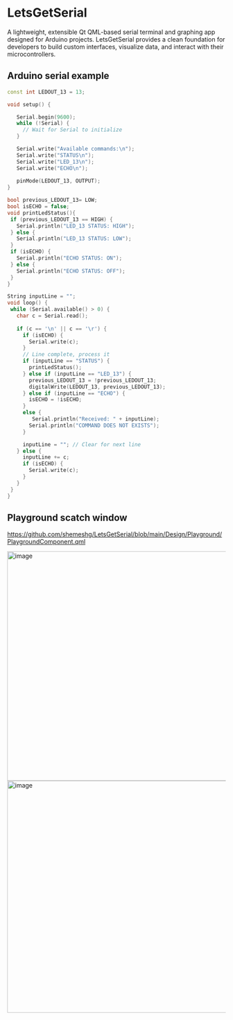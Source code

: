 # LetsGetSerial

A lightweight, extensible Qt QML-based serial terminal and graphing app designed for Arduino projects. 
LetsGetSerial provides a clean foundation for developers to build custom interfaces, 
visualize data, and interact with their microcontrollers.

## Arduino serial example

```c++
const int LEDOUT_13 = 13;

void setup() {

   Serial.begin(9600);
   while (!Serial) {
     // Wait for Serial to initialize
   }

   Serial.write("Available commands:\n");
   Serial.write("STATUS\n");
   Serial.write("LED_13\n");
   Serial.write("ECHO\n");
       
   pinMode(LEDOUT_13, OUTPUT);
}

bool previous_LEDOUT_13= LOW;
bool isECHO = false;
void printLedStatus(){
 if (previous_LEDOUT_13 == HIGH) {
   Serial.println("LED_13 STATUS: HIGH");
 } else {
   Serial.println("LED_13 STATUS: LOW");
 }
 if (isECHO) {
   Serial.println("ECHO STATUS: ON");
 } else {
   Serial.println("ECHO STATUS: OFF");
 }
}

String inputLine = "";
void loop() {
 while (Serial.available() > 0) {
   char c = Serial.read();
   
   if (c == '\n' || c == '\r') {
     if (isECHO) {
       Serial.write(c);
     }
     // Line complete, process it     
     if (inputLine == "STATUS") {
       printLedStatus();
     } else if (inputLine == "LED_13") {
       previous_LEDOUT_13 = !previous_LEDOUT_13;
       digitalWrite(LEDOUT_13, previous_LEDOUT_13);
     } else if (inputLine == "ECHO") {
       isECHO = !isECHO;
     }
     else {
        Serial.println("Received: " + inputLine);
       Serial.println("COMMAND DOES NOT EXISTS");
     }

     inputLine = ""; // Clear for next line
   } else {
     inputLine += c;
     if (isECHO) {
       Serial.write(c);
     }
   }
 }
}

```

## Playground scatch window

https://github.com/shemeshg/LetsGetSerial/blob/main/Design/Playground/PlaygroundComponent.qml

<img width="735" height="529" alt="image" src="https://github.com/user-attachments/assets/7d5d3b15-7c4f-41b7-a62e-53f9d6c02fe1" />


<img width="729" height="535" alt="image" src="https://github.com/user-attachments/assets/a352e83b-9cde-4029-942e-9a2cc1356cb7" />
